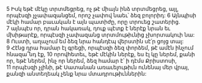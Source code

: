 5 Իսկ եթէ մէկը տրտմեցրեց, ոչ թէ միայն ինձ տրտմեցրեց, այլ, որպէսզի չչափազանցեմ, որոշ չափով նաեւ՝ ձեզ բոլորիդ: 6 Այնպիսի մէկի համար բաւական է այն պատիժը, որը տրուեց շատերից. 7 այնպէս որ, դրան հակառակ, դուք պէտք է ներէք նրան եւ մխիթարէք, որպէսզի չափազանց տրտմութիւնից չխորտակուի նա: 8 Ուստի, աղաչում եմ ձեզ նրա հանդէպ վերստին սէ՛ր ցոյց տալ: 9 Հէնց դրա համար էլ գրեցի, որպէսզի ձեզ փորձեմ, թէ ամէն ինչում հնազա՞նդ էք, 10 որովհետեւ, եթէ մէկին ներէք, ես էլ կը ներեմ, քանի որ, եթէ ներեմ, ինչ որ ներեմ, ձեզ համար է՝ ի դէմս Քրիստոսի, 11 որպէսզի չլինի, թէ Սատանան առաւելութիւն ունենայ մեր վրայ, քանզի անտեղեակ չենք նրա մտադրութիւններին:
